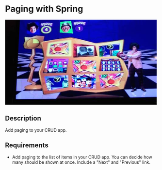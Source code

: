# Paging with Spring

![screenshot](screenshot.jpg)

## Description

Add paging to your CRUD app.

## Requirements

* Add paging to the list of items in your CRUD app. You can decide how many should be shown at once. Include a "Next" and "Previous" link.
